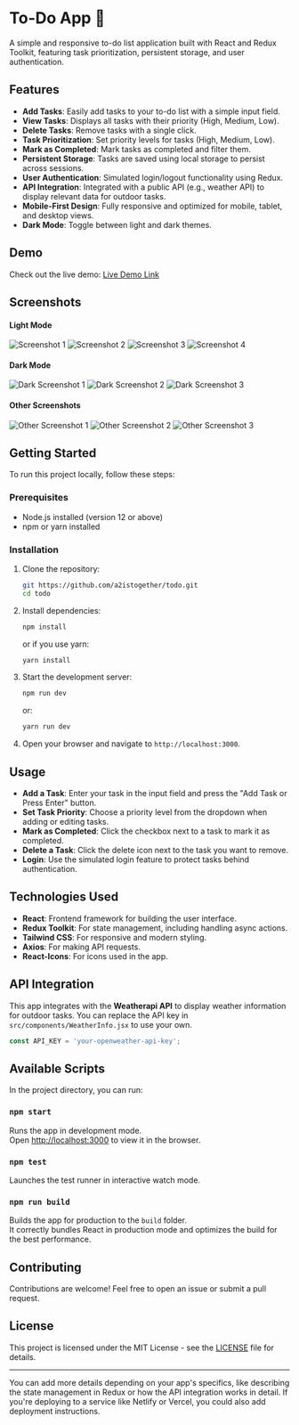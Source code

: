 # To-Do App 📝

A simple and responsive to-do list application built with React and Redux Toolkit, featuring task prioritization, persistent storage, and user authentication.

## Features

- **Add Tasks**: Easily add tasks to your to-do list with a simple input field.
- **View Tasks**: Displays all tasks with their priority (High, Medium, Low).
- **Delete Tasks**: Remove tasks with a single click.
- **Task Prioritization**: Set priority levels for tasks (High, Medium, Low).
- **Mark as Completed**: Mark tasks as completed and filter them.
- **Persistent Storage**: Tasks are saved using local storage to persist across sessions.
- **User Authentication**: Simulated login/logout functionality using Redux.
- **API Integration**: Integrated with a public API (e.g., weather API) to display relevant data for outdoor tasks.
- **Mobile-First Design**: Fully responsive and optimized for mobile, tablet, and desktop views.
- **Dark Mode**: Toggle between light and dark themes.

## Demo

Check out the live demo: [Live Demo Link](https://your-demo-link.com)

## Screenshots
#### Light Mode
![Screenshot 1](./screenshots/screenshot1.png)
![Screenshot 2](./screenshots/screenshot2.png)
![Screenshot 3](./screenshots/screenshot3.png)
![Screenshot 4](./screenshots/screenshot4.png)

#### Dark Mode
![Dark Screenshot 1](./screenshots/dark1.png)
![Dark Screenshot 2](./screenshots/dark2.png)
![Dark Screenshot 3](./screenshots/dark3.png)

#### Other Screenshots
![Other Screenshot 1](./screenshots/1.png)
![Other Screenshot 2](./screenshots/2.png)
![Other Screenshot 3](./screenshots/3.png)


## Getting Started

To run this project locally, follow these steps:

### Prerequisites

- Node.js installed (version 12 or above)
- npm or yarn installed

### Installation

1. Clone the repository:

   ```bash
   git https://github.com/a2istogether/todo.git
   cd todo
   ```

2. Install dependencies:

   ```bash
   npm install
   ```

   or if you use yarn:

   ```bash
   yarn install
   ```

3. Start the development server:

   ```bash
   npm run dev
   ```

   or:

   ```bash
   yarn run dev
   ```

4. Open your browser and navigate to `http://localhost:3000`.

## Usage

- **Add a Task**: Enter your task in the input field and press the "Add Task or Press Enter" button.
- **Set Task Priority**: Choose a priority level from the dropdown when adding or editing tasks.
- **Mark as Completed**: Click the checkbox next to a task to mark it as completed.
- **Delete a Task**: Click the delete icon next to the task you want to remove.
- **Login**: Use the simulated login feature to protect tasks behind authentication.

## Technologies Used

- **React**: Frontend framework for building the user interface.
- **Redux Toolkit**: For state management, including handling async actions.
- **Tailwind CSS**: For responsive and modern styling.
- **Axios**: For making API requests.
- **React-Icons**: For icons used in the app.

## API Integration

This app integrates with the **Weatherapi API** to display weather information for outdoor tasks. You can replace the API key in `src/components/WeatherInfo.jsx` to use your own.

```javascript
const API_KEY = 'your-openweather-api-key';
```

## Available Scripts

In the project directory, you can run:

### `npm start`

Runs the app in development mode.<br>
Open [http://localhost:3000](http://localhost:3000) to view it in the browser.

### `npm test`

Launches the test runner in interactive watch mode.

### `npm run build`

Builds the app for production to the `build` folder.<br>
It correctly bundles React in production mode and optimizes the build for the best performance.

## Contributing

Contributions are welcome! Feel free to open an issue or submit a pull request.

## License

This project is licensed under the MIT License - see the [LICENSE](LICENSE) file for details.

---

You can add more details depending on your app's specifics, like describing the state management in Redux or how the API integration works in detail. If you're deploying to a service like Netlify or Vercel, you could also add deployment instructions.
